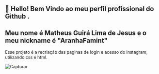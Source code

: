 ## 👋 Hello! Bem Vindo ao meu perfil profissional do Github .
## Meu nome é Matheus Guirá Lima de Jesus e o meu nickname é "AranhaFamint"

Esse projeto é a recriação das paginas de login e acesso do instagram, utilizando css e html.

![Capturar](https://github.com/user-attachments/assets/80875120-04e4-4204-b93c-5ce1dd278607)
